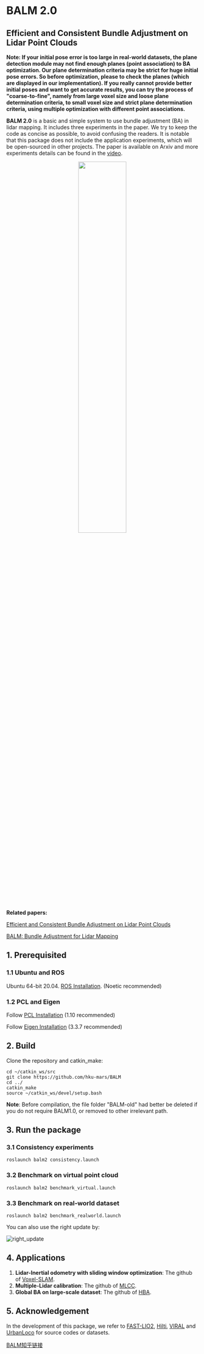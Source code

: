 # BALM 2.0

## Efficient and Consistent Bundle Adjustment on Lidar Point Clouds

**Note: If your initial pose error is too large in real-world datasets, the plane detection module may not find enough
planes (point association) to BA optimization. Our plane determination criteria may be strict for huge initial pose
errors. So before optimization, please to check the planes (which are displayed in our implementation). If you really
cannot provide better initial poses and want to get accurate results, you can try the process of "coarse-to-fine",
namely from large voxel size and loose plane determination criteria, to small voxel size and strict plane determination
criteria, using multiple optimization with different point associations.**

**BALM 2.0** is a basic and simple system to use bundle adjustment (BA) in lidar mapping. It includes three experiments
in the paper. We try to keep the code as concise as possible, to avoid confusing the readers. It is notable that this
package does not include the application experiments, which will be open-sourced in other projects. The paper is
available on Arxiv and more experiments details can be found in the [video](https://youtu.be/MDrIAyhQ-9E).

<div align="center">
    <img src="./pic/formulation.png" width = 50% >
</div>

**Related papers:**

[Efficient and Consistent Bundle Adjustment on Lidar Point Clouds](https://arxiv.org/abs/2209.08854)

[BALM: Bundle Adjustment for Lidar Mapping](https://ieeexplore.ieee.org/abstract/document/9366383)

## 1. Prerequisited

### 1.1 Ubuntu and ROS

Ubuntu 64-bit 20.04.  [ROS Installation](http://wiki.ros.org/ROS/Installation). (Noetic recommended)

### 1.2 PCL and Eigen

Follow [PCL Installation](https://pointclouds.org/) (1.10 recommended)

Follow [Eigen Installation](https://eigen.tuxfamily.org/index.php?title=Main_Page) (3.3.7 recommended)

## 2. Build

Clone the repository and catkin_make:

```
cd ~/catkin_ws/src
git clone https://github.com/hku-mars/BALM
cd ../
catkin_make
source ~/catkin_ws/devel/setup.bash
```

**Note**: Before compilation, the file folder "BALM-old" had better be deleted if you do not require BALM1.0, or removed
to other irrelevant path.

## 3. Run the package

### 3.1 Consistency experiments

```
roslaunch balm2 consistency.launch
```

### 3.2 Benchmark on virtual point cloud

```
roslaunch balm2 benchmark_virtual.launch
```

### 3.3 Benchmark on real-world dataset

```
roslaunch balm2 benchmark_realworld.launch
```

You can also use the right update by:

![right_update](./pic/right_update.png)

## 4. Applications

1. **Lidar-Inertial odometry with sliding window optimization**:  The github
   of [Voxel-SLAM](https://github.com/hku-mars/Voxel-SLAM).
2. **Multiple-Lidar calibration**: The github of [MLCC](https://github.com/hku-mars/mlcc).
3. **Global BA on large-scale dataset**: The github of  [HBA](https://github.com/hku-mars/HBA).

## 5. Acknowledgement

In the development of this package, we refer
to [FAST-LIO2](https://github.com/hku-mars/FAST_LIO), [Hilti](https://www.hilti-challenge.com/), [VIRAL](https://ntu-aris.github.io/ntu_viral_dataset/)
and [UrbanLoco](https://github.com/weisongwen/UrbanLoco) for source codes or datasets.

[BALM知乎链接](https://zhuanlan.zhihu.com/p/711383612)

